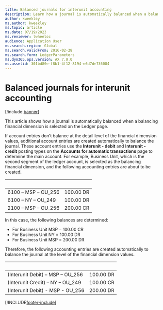 ```yaml
---
title: Balanced journals for interunit accounting
description: Learn how a journal is automatically balanced when a balancing financial dimension is selected on the Ledger page, including accounting entry examples.
author: kweekley
ms.author: kweekley
ms.topic: article
ms.date: 07/19/2023
ms.reviewer: twheeloc
audience: Application User
ms.search.region: Global
ms.search.validFrom: 2016-02-28
ms.search.form: LedgerParameters
ms.dyn365.ops.version: AX 7.0.0
ms.assetid: 301bd80e-f8b1-4f12-8194-e6d7de736084
---
```


# Balanced journals for interunit accounting

[!include [banner](../includes/banner.md)]

This article shows how a journal is automatically balanced when a balancing financial dimension is selected on the Ledger page. 

If account entries don't balance at the detail level of the financial dimension values, additional account entries are created automatically to balance the journal. These account entries use the **Interunit - debit** and **Interunit - credit** posting types on the **Accounts for automatic transactions** page to determine the main account. For example, Business Unit, which is the second segment of the ledger account, is selected as the balancing financial dimension, and the following accounting entries are about to be created.

| &nbsp;               | &nbsp;    |
|----------------------|-----------|
| 6100 – MSP – OU\_256 | 100.00 DR |
| 6100 – NY – OU\_249  | 100.00 DR |
| 2100 – MSP – OU\_256 | 200.00 CR |

In this case, the following balances are determined:

-   For Business Unit MSP = 100.00 CR
-   For Business Unit NY = 100.00 DR
-   For Business Unit MSP = 200.00 DR

Therefore, the following accounting entries are created automatically to balance the  journal at the level of the financial dimension values.

| &nbsp;                            | &nbsp;    |
|-----------------------------------|-----------|
| (Interunit Debit) – MSP – OU\_256 | 100.00 DR |
| (Interunit Credit) – NY – OU\_249 | 100.00 CR |
| (Interunit Debit) - MSP - OU\_256 | 200.00 DR |







[!INCLUDE[footer-include](../../includes/footer-banner.md)]
